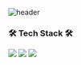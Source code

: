 ![header](https://capsule-render.vercel.app/api?type=waving!&color=gradient&height=300&section=header&text=SangWon%20Seo&fontAlign=70&fontSize=70&fontAlignY=30&fontColor=ffbf00)
### 🛠 Tech Stack 🛠
<img src="https://img.shields.io/badge/flutter-02569B?style=flat-square&logo=flutter&logoColor=b8dff8"/> <img src="https://img.shields.io/badge/Dart-199ED9?style=flat-square&logo=Dart&logoColor=02569b"/> 
<img src="https://img.shields.io/badge/androidstudio-3ddc84?style=flat-square&logo=androidstudio&logoColor=white"/>


